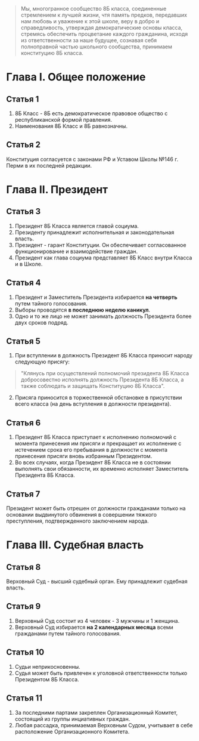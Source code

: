 >  Мы, многогранное сообщество 8Б класса, соединенные стремлением к лучшей жизни, чтя память предков, передавших нам любовь и уважение к этой школе, веру в добро и справедливость, утверждая демократические основы класса, стремясь обеспечить процветание каждого гражданина, исходя из ответственности за наше будущее, сознавая себя полноправной частью школьного сообщества, принимаем конституцию 8Б класса.

# Глава I. Общее положение
## Статья 1
1. 8Б Класс - 8Б есть демократическое правовое общество с республиканской формой правления.
2. Наименования 8Б Класс и 8Б равнозначны.
## Статья 2
Конституция согласуется с законами РФ и Уставом Школы №146 г. Перми в их последней редакции.
# Глава II. Президент
## Статья 3
1. Президент 8Б Класса является главой социума.
2. Президенту принадлежит исполнительная и законодательная власть.
3. Президент - гарант Конституции. Он обеспечивает согласованное функционирование и взаимодействие граждан.
4. Президент как глава социума представляет 8Б Класс внутри Класса и в Школе.
## Статья 4
1. Президент и Заместитель Президента избирается **на четверть** путем тайного голосования.
2. Выборы проводятся **в последнюю неделю каникул**.
3. Одно и то же лицо не может занимать должность Президента более двух сроков подряд.
## Статья 5
1. При вступлении в должность Президент 8Б Класса приносит народу следующую присягу: 
>"Клянусь при осуществлений полномочий президента 8Б Класса добросовестно исполнять должность Президента 8Б Класса, а также соблюдать и защищать Конституцию 8Б Класса".
2. Присяга приносится в торжественной обстановке в присутствии всего класса (на день вступления в должности президента).
## Статья 6
1. Президент 8Б Класса приступает к исполнению полномочий с момента принесения им присяги и прекращает их исполнение с истечением срока его пребывания в должности с момента принесения присяги вновь избранным Президентом.
2. Во всех случаях, когда Президент 8Б Класса не в состоянии выполнять свои обязанности, их временно исполняет Заместитель Президента 8Б Класса.
## Статья 7
Президент может быть отрешен от должности гражданами только на основании выдвинутого обвинения в совершении тяжкого преступления, подтвержденного заключением народа.
# Глава III. Судебная власть
## Статья 8
Верховный Суд - высший судебный орган. Ему принадлежит судебная власть.
## Статья 9
1. Верховный Суд состоит из 4 человек - 3 мужчины и 1 женщина.
2. Верховный Суд избирается **на 2 календарных месяца** всеми гражданами путем тайного голосования.
## Статья 10
1. Судьи неприкосновенны.
2. Судья может быть привлечен к уголовной ответственности только Президентом 8Б Класса.
## Статья 11
1. За последними партами закреплен Организационный Комитет, состоящий из группы инциативных граждан.
2. Любая рассадка, принимаемая Верховным Судом, учитывает в себе расположение Организационного Комитета.